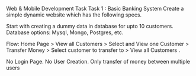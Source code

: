 Web & Mobile Development Task
Task 1 : Basic Banking System
Create a simple dynamic website which has the following specs.

Start with creating a dummy data in database for upto 10
customers. Database options: Mysql, Mongo, Postgres, etc.

Flow: Home Page > View all Customers > Select and View one
Customer > Transfer Money > Select customer to transfer to >
View all Customers .

No Login Page. No User Creation. Only transfer of money
between multiple users
